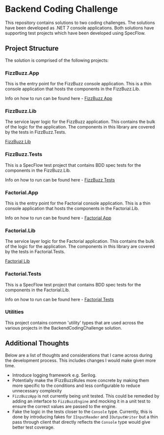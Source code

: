 # Backend Coding Challenge

This repository contains solutions to two coding challenges. The solutions have been developed as .NET 7 console applications. Both solutions have supporting test projects which have been developed using SpecFlow.

## Project Structure

The solution is comprised of the following projects:

### FizzBuzz.App

This is the entry point for the FizzBuzz console application. This is a thin console application that hosts the components in the FizzBuzz.Lib.

Info on how to run can be found here - [FizzBuzz App](BackendCodingChallenge/BackendCodingChallenge.FizzBuzz.App/README.md)

### FizzBuzz.Lib

The service layer logic for the FizzBuzz application. This contains the bulk of the logic for the application. The components in this library are covered by the tests in FizzBuzz.Tests.

[FizzBuzz Lib](BackendCodingChallenge/BackendCodingChallenge.FizzBuzz.Lib/README.md)

### FizzBuzz.Tests

This is a SpecFlow test project that contains BDD spec tests for the components in the FizzBuzz.Lib.

Info on how to run can be found here - [FizzBuzz Tests](BackendCodingChallenge/BackendCodingChallenge.FizzBuzz.Tests/README.md)

### Factorial.App

This is the entry point for the Factorial console application. This is a thin console application that hosts the components in the Factorial.Lib.

Info on how to run can be found here - [Factorial App](BackendCodingChallenge/BackendCodingChallenge.Factorial.App/README.md)

### Factorial.Lib

The service layer logic for the Factorial application. This contains the bulk of the logic for the application. The components in this library are covered by the tests in Factorial.Tests.

[Factorial Lib](BackendCodingChallenge/BackendCodingChallenge.Factorial.Lib/README.md)

### Factorial.Tests

This is a SpecFlow test project that contains BDD spec tests for the components in the Factorial.Lib.

Info on how to run can be found here - [Factorial Tests](BackendCodingChallenge/BackendCodingChallenge.Factorial.Tests/README.md)

### Utilities

This project contains common 'utility' types that are used across the various projects in the BackendCodingChallenge solution.

## Additional Thoughts

Below are a list of thoughts and considerations that I came across during the development process. This includes changes I would make given more time.

- Introduce logging framework e.g. Serilog.
- Potentially make the IFizzBuzzRules more concrete by making them more specific to the conditions and less configurable to reduce unnecessary complexity
- `FizzBuzzApp` is not currently being unit tested. This could be remedied by adding an interface to `FizzBuzzEngine` and mocking it in a unit test to ensure the correct values are passed to the engine.
- Fake the logic in the tests closer to the `Console` type. Currently, this is done by introducing fakes for `IInputReader` and `IOutputWriter` but a thin pass through client that directly reflects the `Console` type would give better test coverage.
